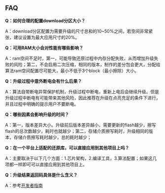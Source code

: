 ## FAQ

**Q：如何合理的配置download分区大小？**

A：download分区配置为需要升级的尺寸总和的10~50%之间，若空间非常紧张，建议设置为最大应用尺寸的20%。

**Q：可用RAM大小会对性能有哪些影响？**

A：ram空间不足时，第一，可能导致还原过程中内存分配失败，从而增加升级失败的风险；第二，不会启用二次压缩，相同的版本，制作的差分包会更大，分配给算法ram空间配置尽可能大，最小不低于3个block（最小擦除）大小。

**Q：升级过程中意外断电会有什么后果？**

A：算法自带断电异常保护机制，升级过程中断电，重新上电后会继续升级。但是升级过程中断电有可能带来其他风险，因此推荐在升级在点亮充足的条件下进行，并且过程中明确的提示用户不要断电。

**Q：哪些因素会影响升级的时间？**

A：第一，版本差异大小。升级前后版本差异越小，需要更新的flash越少，擦写flash的总次数越少，耗时也就越少；第二，存储介质擦写耗时，升级相同的版本，存储介质擦写耗时越少，总的耗时越少；

**Q：在一个平台上适配的还原库，可以直接应用到其他项目上吗？**

A：主要取决于以下几个方面：1.芯片架构，2.编译工具，3.算法配置；如果这几项都一样即可可以直接应用到其他项目上。

**Q：升级结果返回码具体是什么含义？**

A：参考[开发者指南](./Developer_Guide.md)



